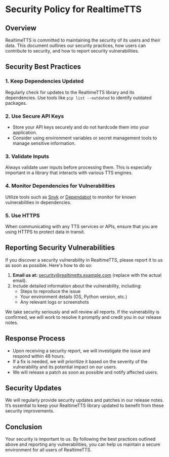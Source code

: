 # Security Policy for RealtimeTTS

## Overview

RealtimeTTS is committed to maintaining the security of its users and their data. This document outlines our security practices, how users can contribute to security, and how to report security vulnerabilities.

## Security Best Practices

### 1. **Keep Dependencies Updated**
Regularly check for updates to the RealtimeTTS library and its dependencies. Use tools like `pip list --outdated` to identify outdated packages.

### 2. **Use Secure API Keys**
- Store your API keys securely and do not hardcode them into your application. 
- Consider using environment variables or secret management tools to manage sensitive information.

### 3. **Validate Inputs**
Always validate user inputs before processing them. This is especially important in a library that interacts with various TTS engines.

### 4. **Monitor Dependencies for Vulnerabilities**
Utilize tools such as [Snyk](https://snyk.io/) or [Dependabot](https://dependabot.com/) to monitor for known vulnerabilities in dependencies.

### 5. **Use HTTPS**
When communicating with any TTS services or APIs, ensure that you are using HTTPS to protect data in transit.

## Reporting Security Vulnerabilities

If you discover a security vulnerability in RealtimeTTS, please report it to us as soon as possible. Here's how to do so:

1. **Email us at:** [security@realtimetts.example.com](mailto:security@realtimetts.example.com) (replace with the actual email).
2. Include detailed information about the vulnerability, including:
   - Steps to reproduce the issue
   - Your environment details (OS, Python version, etc.)
   - Any relevant logs or screenshots

We take security seriously and will review all reports. If the vulnerability is confirmed, we will work to resolve it promptly and credit you in our release notes.

## Response Process

- Upon receiving a security report, we will investigate the issue and respond within 48 hours.
- If a fix is needed, we will prioritize it based on the severity of the vulnerability and its potential impact on our users.
- We will release a patch as soon as possible and notify affected users.

## Security Updates

We will regularly provide security updates and patches in our release notes. It’s essential to keep your RealtimeTTS library updated to benefit from these security improvements.

## Conclusion

Your security is important to us. By following the best practices outlined above and reporting any vulnerabilities, you can help us maintain a secure environment for all users of RealtimeTTS.
